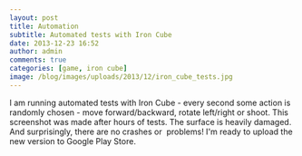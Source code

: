 ```yaml
---
layout: post
title: Automation
subtitle: Automated tests with Iron Cube
date: 2013-12-23 16:52
author: admin
comments: true
categories: [game, iron cube]
image: /blog/images/uploads/2013/12/iron_cube_tests.jpg
---
```


I am running automated tests with Iron Cube - every second some action is randomly chosen - move forward/backward, rotate left/right or shoot. This screenshot was made after hours of tests. The surface is heavily damaged. And surprisingly, there are no crashes or  problems! I'm ready to upload the new version to Google Play Store.

